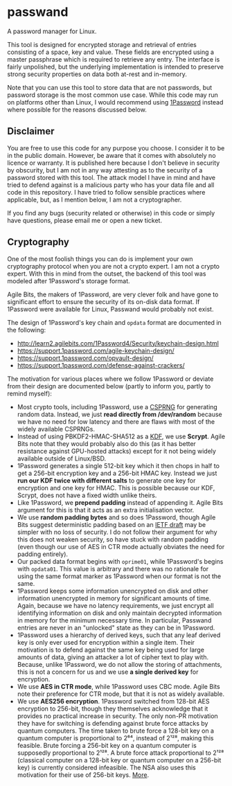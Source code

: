 # passwand

A password manager for Linux.

This tool is designed for encrypted storage and retrieval of entries consisting of a space, key and
value. These fields are encrypted using a master passphrase which is required to retrieve any entry.
The interface is fairly unpolished, but the underlying implementation is intended to preserve strong
security properties on data both at-rest and in-memory.

Note that you can use this tool to store data that are not passwords, but password storage is the
most common use case. While this code may run on platforms other than Linux, I would recommend using
[1Password](https://agilebits.com/onepassword) instead where possible for the reasons discussed
below.

## Disclaimer

You are free to use this code for any purpose you choose. I consider it to be in the public domain.
However, be aware that it comes with absolutely no licence or warranty. It is published here because
I don't believe in security by obscurity, but I am not in any way attesting as to the security of a
password stored with this tool. The attack model I have in mind and have tried to defend against is
a malicious party who has your data file and all code in this repository. I have tried to follow
sensible practices where applicable, but, as I mention below, I am not a cryptographer.

If you find any bugs (security related or otherwise) in this code or simply have questions, please
email me or open a new ticket.

## Cryptography

One of the most foolish things you can do is implement your own cryptography protocol when you are
not a crypto expert. I am not a crypto expert. With this in mind from the outset, the backend of this
tool was modeled after 1Password's storage format.

Agile Bits, the makers of 1Password, are very clever folk and have gone to significant effort to
ensure the security of its on-disk data format. If 1Password were available for Linux, Passwand
would probably not exist.

The design of 1Password's key chain and `opdata` format are documented in the following:

  * http://learn2.agilebits.com/1Password4/Security/keychain-design.html
  * https://support.1password.com/agile-keychain-design/
  * https://support.1password.com/opvault-design/
  * https://support.1password.com/defense-against-crackers/

The motivation for various places where we follow 1Password or deviate from their design are
documented below (partly to inform you, partly to remind myself):

  * Most crypto tools, including 1Password, use a [CSPRNG](https://en.wikipedia.org/wiki/Cryptographically_secure_pseudorandom_number_generator)
    for generating random data. Instead, we just **read directly from /dev/random** because we have
    no need for low latency and there are flaws with most of the widely available CSPRNGs.
  * Instead of using PBKDF2-HMAC-SHA512 as a
    [KDF](https://en.wikipedia.org/wiki/Key_derivation_function), we use **Scrypt**. Agile Bits note
    that they would probably also do this (as it has better resistance against GPU-hosted attacks)
    except for it not being widely available outside of Linux/BSD.
  * 1Password generates a single 512-bit key which it then chops in half to get a 256-bit encryption
    key and a 256-bit HMAC key. Instead we just **run our KDF twice with different salts**
    to generate one key for encryption and one key for HMAC. This is possible because our KDF,
    Scrypt, does not have a fixed width unlike theirs.
  * Like 1Password, we **prepend padding** instead of appending it. Agile Bits argument for this is
    that it acts as an extra initialisation vector.
  * We use **random padding bytes** and so does 1Password, though Agile Bits suggest deterministic
    padding based on an [IETF draft](https://www.ietf.org/id/draft-mcgrew-aead-aes-cbc-hmac-sha2-01.txt)
    may be simpler with no loss of security. I do not follow their argument for why this does not
    weaken security, so have stuck with random padding (even though our use of AES in CTR mode
    actually obviates the need for padding entirely).
  * Our packed data format begins with `oprime01`, while 1Password's begins with `opdata01`. This
    value is arbitrary and there was no rationale for using the same format marker as 1Password when
    our format is not the same.
  * 1Password keeps some information unencrypted on disk and other information unencrypted in memory
    for significant amounts of time. Again, because we have no latency requirements, we just encrypt
    all identifying information on disk and only maintain decrypted information in memory for the
    minimum necessary time. In particular, Passwand entries are never in an "unlocked" state as they
    can be in 1Password.
  * 1Password uses a hierarchy of derived keys, such that any leaf derived key is only ever used
    for encryption within a single item. Their motivation is to defend against the same key being
    used for large amounts of data, giving an attacker a lot of cipher text to play with. Because,
    unlike 1Password, we do not allow the storing of attachments, this is not a concern for us and
    we use **a single derived key** for encryption.
  * We use **AES in CTR mode**, while 1Password uses CBC mode. Agile Bits note their preference for
    CTR mode, but that it is not as widely available.
  * We use **AES256 encryption**. 1Password switched from 128-bit AES encryption to 256-bit, though they themselves
    acknowledge that it provides no practical increase in security. The only non-PR motivation they
    have for switching is defending against brute force attacks by quantum computers. The time taken
    to brute force a 128-bit key on a quantum computer is proportional to 2⁶⁴, instead of 2¹²⁸,
    making this feasible. Brute forcing a 256-bit key on a quantum computer is supposedly
    proportional to 2¹²⁸. A brute force attack proportional to 2¹²⁸ (classical computer on a
    128-bit key or quantum computer on a 256-bit key) is currently considered infeasible. The NSA
    also uses this motivation for their use of 256-bit keys.
    [More](https://blog.agilebits.com/2013/03/09/guess-why-were-moving-to-256-bit-aes-keys/).
